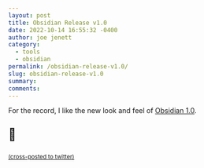 ```yaml
---
layout: post
title: Obsidian Release v1.0
date: 2022-10-14 16:55:32 -0400
author: joe jenett
category:
  - tools
  - obsidian
permalink: /obsidian-release-v1.0/
slug: obsidian-release-v1.0
summary: 
comments:
---
```

<p>For the record, I like the new look and feel of <a title="Obsidian 1.0" href="https://obsidian.md/1.0">Obsidian 1.0</a>. 
</p>
<p style="font-size:1.75em;">👏</p>

<a href="https://brid.gy/publish/twitter"><small>(cross-posted to twitter)</small></a>
<data class="p-bridgy-omit-link" value="false"></data>